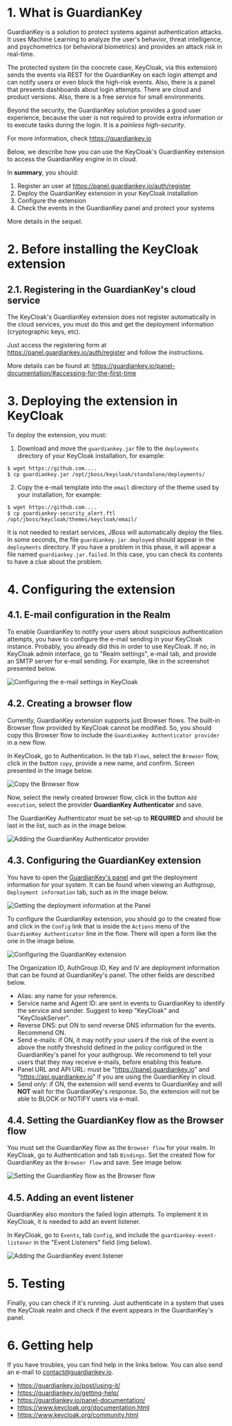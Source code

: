 # 1. What is GuardianKey

GuardianKey is a solution to protect systems against authentication attacks. It uses Machine Learning to analyze the user's behavior, threat intelligence, and psychometrics (or behavioral biometrics) and provides an attack risk in real-time. 

The protected system (in the concrete case, KeyCloak, via this extension) sends the events via REST for the GuardianKey on each login attempt and can notify users or even block the high-risk events. Also, there is a panel that presents dashboards about login attempts. There are cloud and product versions. Also, there is a free service for small environments.

Beyond the security, the GuardianKey solution provides a good user experience, because the user is not required to provide extra information or to execute tasks during the login. It is a *painless high-security*.

For more information, check https://guardiankey.io

Below, we describe how you can use the KeyCloak's GuardianKey extension to access the GuardianKey engine in in cloud.

In **summary**, you should:

1. Register an user at https://panel.guardiankey.io/auth/register
2. Deploy the GuardianKey extension in your KeyCloak installation
3. Configure the extension
4. Check the events in the GuardianKey panel and protect your systems

More details in the sequel.

# 2. Before installing the KeyCloak extension

## 2.1. Registering in the GuardianKey's cloud service

The KeyCloak's GuardianKey extension does not register automatically in the cloud services, 
you must do this and get the deployment information (cryptographic keys, etc).

Just access the registering form at https://panel.guardiankey.io/auth/register and follow the instructions.

More details can be found at:
https://guardiankey.io/panel-documentation/#accessing-for-the-first-time

# 3. Deploying the extension in KeyCloak

To deploy the extension, you must:

1. Download and move the `guardiankey.jar` file to the `deployments` directory of your KeyCloak installation, for example:

```
$ wget https://github.com....
$ cp guardiankey.jar /opt/jboss/keycloak/standalone/deployments/
```

2. Copy the e-mail template into the `email` directory of the theme used by your installation, for example:

```
$ wget https://github.com....
$ cp guardiankey-security_alert.ftl /opt/jboss/keycloak/themes/keycloak/email/
```

It is not needed to restart services, JBoss will automatically deploy the files. 
In some seconds, the file `guardiankey.jar.deployed` should appear in the `deployments` directory. 
If you have a problem in this phase, it will appear a file named `guardiankey.jar.failed`. 
In this case, you can check its contents to have a clue about the problem.

# 4. Configuring the extension

## 4.1. E-mail configuration in the Realm

To enable GuardianKey to notify your users about suspicious authentication attempts, 
you have to configure the e-mail sending in your KeyCloak instance. 
Probably, you already did this in order to use KeyCloak. 
If no, in KeyCloak admin interface, go to "Realm settings", e-mail tab, and provide an SMTP server for e-mail sending.
For example, like in the screenshot presented below.

![Configuring the e-mail settings in KeyCloak](PATH/imgs/1-email.png)

## 4.2. Creating a browser flow

Currently, GuardianKey extension supports just Browser flows.
The built-in Browser flow provided by KeyCloak cannot be modified. 
So, you should copy this Browser flow to include the `GuardianKey Authenticator provider` in a new flow.

In KeyCloak, go to Authentication. In the tab `Flows`, select the `Browser` flow, 
click in the button `copy`, provide a new name, and confirm. 
Screen presented in the image below.

![Copy the Browser flow](PATH/imgs/2-copy_flow.png)

Now, select the newly created browser flow, click in the button `Add execution`, select the provider **GuardianKey Authenticator** and save.

The GuardianKey Authenticator must be set-up to **REQUIRED** and should be last in the list, such as in the image below.

![Adding the GuardianKey Authenticator provider](PATH/imgs/3-add_provider_to_flow.png)


## 4.3. Configuring the GuardianKey extension

You have to open the [GuardianKey's panel](https://panel.guardiankey.io) and get the deployment information
for your system. 
It can be found when viewing an Authgroup, `Deployment information` tab, such as in the image below.

![Getting the deployment information at the Panel](https://guardiankey.io/img-panel/authgroup_deploy_information.png)

To configure the GuardianKey extension, you should go to the created flow and click in the `Config` link that is inside the `Actions` 
menu of the `GuardianKey Authenticator` line in the flow. There will open a form like the one in the image below.

![Configuring the GuardianKey extension](PATH/imgs/4-configure_extension.png)

The Organization ID, AuthGroup ID, Key and IV are deployment information that can be found at GuardianKey's panel.
The other fields are described below.

- Alias: any name for your reference.
- Service name and Agent ID: are sent in events to GuardianKey to identify the service and sender. Suggest to keep "KeyCloak" and "KeyCloakServer".
- Reverse DNS: put ON to send reverse DNS information for the events. Recommend ON.
- Send e-mails: if ON, it may notify your users if the risk of the event is above the notify threshold defined in the policy configured in the GuardianKey's panel for your authgroup. We recommend to tell your users that they may receive e-mails, before enabling this feature.
- Panel URL and API URL: must be "https://panel.guardiankey.io" and "https://api.guardiankey.io" if you are using the GuardianKey in cloud.
- Send only: if ON, the extension will send events to GuardianKey and will **NOT** wait for the GuardianKey's response. So, the extension will not be able to BLOCK or NOTIFY users via e-mail.

## 4.4. Setting the GuardianKey flow as the Browser flow

You must set the GuardianKey flow as the `Browser flow` for your realm. 
In KeyCloak, go to Authentication and tab `Bindings`. Set the created flow for GuardianKey as
the `Browser flow` and save. See image below.

![Setting the GuardianKey flow as the Browser flow](PATH/imgs/5-set_GK_flow_as.png)


## 4.5. Adding an event listener 

GuardianKey also monitors the failed login attempts. To implement it in KeyCloak, it is needed to add an event listener.

In KeyCloak, go to `Events`, tab `Config`, and include the `guardiankey-event-listener` in the "Event Listeners" field (img below).

![Adding the GuardianKey event listener](PATH/imgs/6-add_GK_event_listener.png)

# 5. Testing

Finally, you can check if it's running. Just authenticate in a system that uses the KeyCloak realm and check if the event appears in the
GuardianKey's panel.

# 6. Getting help

If you have troubles, you can find help in the links below. You can also send an e-mail to contact@guardiankey.io.

- https://guardiankey.io/post/using-it/
- https://guardiankey.io/getting-help/
- https://guardiankey.io/panel-documentation/
- https://www.keycloak.org/documentation.html
- https://www.keycloak.org/community.html
 


